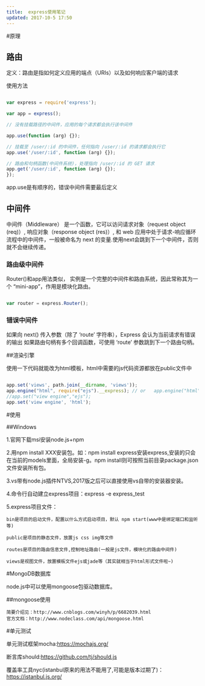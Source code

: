 ```yaml
---
title:	express使用笔记
updated: 2017-10-5 17:50
---
```



#原理

## 路由

定义：路由是指如何定义应用的端点（URIs）以及如何响应客户端的请求

使用方法

```javascript

var express = require('express');

var app = express();

// 没有挂载路径的中间件，应用的每个请求都会执行该中间件

app.use(function (arg) {});

// 挂载至 /user/:id 的中间件，任何指向 /user/:id 的请求都会执行它
app.use('/user/:id', function (arg) {});

// 路由和句柄函数(中间件系统)，处理指向 /user/:id 的 GET 请求
app.get('/user/:id', function (arg) {});
});

```
app.use是有顺序的，错误中间件需要最后定义

## 中间件

中间件（Middleware） 是一个函数，它可以访问请求对象（request object (req)）, 响应对象（response object (res)）, 和 web 应用中处于请求-响应循环流程中的中间件，一般被命名为 next 的变量.使用next会跳到下一个中间件，否则就不会继续传递。

### 路由级中间件

Router()和app用法类似， 实例是一个完整的中间件和路由系统，因此常称其为一个 “mini-app”，作用是模块化路由。

```javascript

var router = express.Router();

```

### 错误中间件

如果向 next() 传入参数（除了 ‘route’ 字符串），Express 会认为当前请求有错误的输出
如果路由句柄有多个回调函数，可使用 ‘route’ 参数跳到下一个路由句柄。


##渲染引擎

使用一下代码就能改为html模板，html中需要的js代码资源都放在public文件中

```javascript

app.set('views', path.join(__dirname, 'views'));
app.engine("html", require("ejs").__express); // or   app.engine("html",require("ejs").renderFile);
//app.set("view engine","ejs");
app.set('view engine', 'html');

```

#使用

##Windows

1.官网下载msi安装node.js+npm

2.用npm install XXX安装包。如：npm install express安装express,安装的只会在当前的models里面，全局安装-g。npm install则可按照当前目录package.json文件安装所有包。

3.vs带有node.js插件NTVS,2017版之后可以直接使用vs自带的安装器安装。

4.命令行自动建立express项目：express -e express_test

5.express项目文件：

```
bin是项目的启动文件，配置以什么方式启动项目，默认 npm start(www中是绑定端口和监听等)

public是项目的静态文件，放置js css img等文件

routes是项目的路由信息文件,控制地址路由(一般是js文件，模块化的路由中间件)

views是视图文件，放置模板文件ejs或jade等（其实就相当于html形式文件啦~)

```

#MongoDB数据库

node.js中可以使用mongoose包驱动数据库。


##mongoose使用

	简要介绍见：http://www.cnblogs.com/winyh/p/6682039.html
	官方文档：http://www.nodeclass.com/api/mongoose.html

#单元测试


单元测试框架mocha:https://mochajs.org/

断言库should:https://github.com/tj/should.js

覆盖率工具nyc(istanbul原来的用法不能用了,可能是版本过期了)：https://istanbul.js.org/







